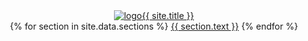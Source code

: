 <header class = 'header'>
  <div class="logo"><a href = '{{site.baseurl}}'><img src = '{{site.baseurl}}/assets/notice.png' alt = 'logo'>{{ site.title }}</a></div>
  <div class="toggle-top-menu"><i class="fa fa-comments" aria-hidden = 'true'></i></div>
    <div class="menu-bar">
      <nav class = 'menu'>
        {% for section in site.data.sections %}
          <a href='{{ site.baseurl }}/#{{ section.id }}'>{{ section.text }}</a>
        {% endfor %}
      </nav>
    </div>
  </div>
</header>

